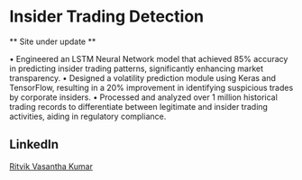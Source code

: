 # Insider Trading Detection
** Site under update **

• Engineered an LSTM Neural Network model that achieved 85% accuracy in predicting insider trading patterns, significantly enhancing market transparency.
• Designed a volatility prediction module using Keras and TensorFlow, resulting in a 20% improvement in identifying suspicious trades by corporate insiders.
• Processed and analyzed over 1 million historical trading records to differentiate between legitimate and insider trading activities, aiding in regulatory compliance.

## LinkedIn
[Ritvik Vasantha Kumar](https://www.linkedin.com/in/ritvik-vk/)
